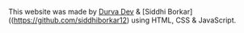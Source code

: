 This website was made by [Durva Dev](github.com/durvadev) & [Siddhi Borkar]((https://github.com/siddhiborkar12) using HTML, CSS & JavaScript.
